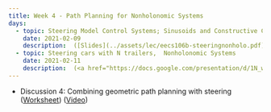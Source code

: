 ```yaml
---
title: Week 4 - Path Planning for Nonholonomic Systems
days:
  - topic: Steering Model Control Systems; Sinusoids and Constructive Controllability
    date: 2021-02-09
    description:  ([Slides](../assets/lec/eecs106b-steeringnonholo.pdf)) (<a href="https://youtu.be/BSzJxBv_d_0">Video</a>) ([Scribe Notes](../assets/scribe/scribe_lec7.pdf)) <br /> Reading - MLS Chapter 8
  - topic: Steering cars with N trailers,  Nonholonomic Systems
    date: 2021-02-11
    description:  (<a href="https://docs.google.com/presentation/d/1N_wgW-63jIfJASFOjpP0YWBmpCKUS-kfwuxPWsJp7tM/edit?usp=sharing">Slides</a>) (<a href="https://youtu.be/TpMnO28sOAY">Video</a>) (Scribe Notes) <br /> Reading - MLS
---
```


- Discussion 4: Combining geometric path planning with steering ([Worksheet](../assets/discussions/106B_Dis_4_Worksheet.pdf)) (<a href="https://youtu.be/r2MamKIvy_M">Video</a>)
